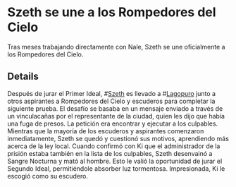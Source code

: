 # Szeth se une a los Rompedores del Cielo
Tras meses trabajando directamente con Nale, Szeth se une oficialmente a los Rompedores del Cielo. 

## Details
Después de jurar el Primer Ideal, #[Szeth](characters/szeth) es llevado a #[Lagopuro](locations/purelake) junto a otros aspirantes a Rompedores del Cielo y escuderos para completar la siguiente prueba. El desafío se basaba en un mensaje enviado a través de un vinculacañas por el representante de la ciudad, quien les dijo que había una fuga de presos. La petición era encontrar y ejecutar a los culpables. Mientras que la mayoría de los escuderos y aspirantes comenzaron inmediatamente, Szeth se quedó y cuestionó sus motivos, aprendiendo más acerca de la ley local. Cuando confirmó con Ki que el administrador de la prisión  estaba también en la lista de los culpables, Szeth desenvainó a Sangre Nocturna y mató al hombre. Esto le valió la oportunidad de jurar el Segundo Ideal, permitiéndole absorber luz tormentosa. Impresionada, Ki le escogió como su escudero.
